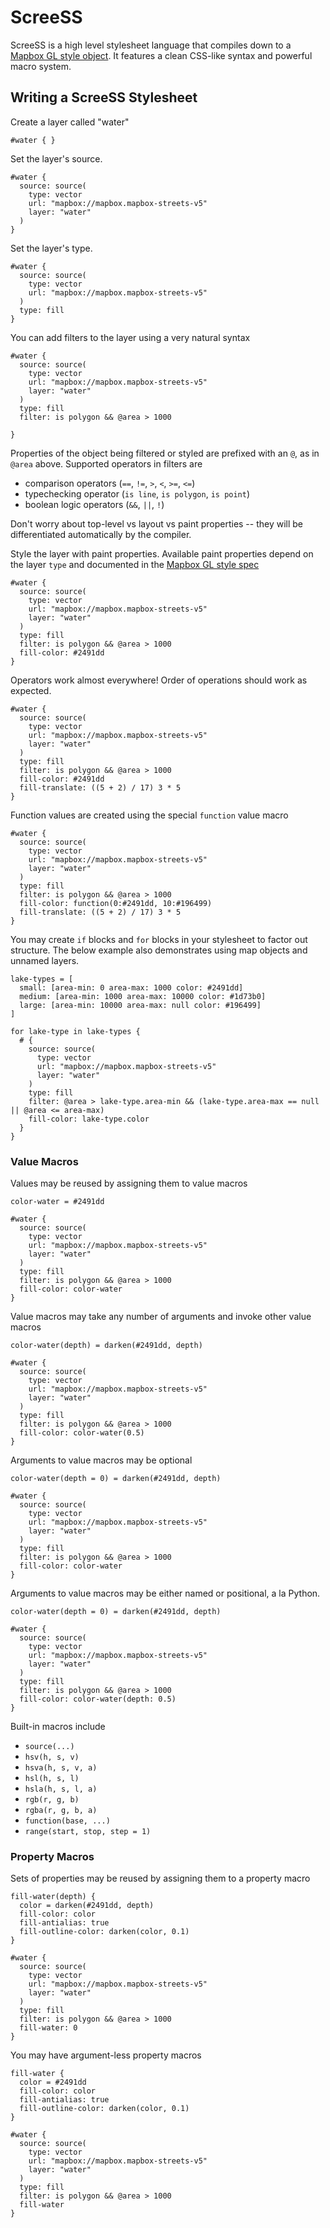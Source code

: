 # ScreeSS

ScreeSS is a high level stylesheet language that compiles down to a [Mapbox GL style object](https://www.mapbox.com/mapbox-gl-style-spec/). It features a clean CSS-like syntax and powerful macro system.

## Writing a ScreeSS Stylesheet

Create a layer called "water"
```
#water { }
```

Set the layer's source.
```
#water {
  source: source(
    type: vector
    url: "mapbox://mapbox.mapbox-streets-v5"
    layer: "water"
  )
}
```

Set the layer's type.

```
#water {
  source: source(
    type: vector
    url: "mapbox://mapbox.mapbox-streets-v5"
  )
  type: fill
}
```

You can add filters to the layer using a very natural syntax 

```
#water {
  source: source(
    type: vector
    url: "mapbox://mapbox.mapbox-streets-v5"
    layer: "water"
  )
  type: fill
  filter: is polygon && @area > 1000

}
```

Properties of the object being filtered or styled are prefixed with an `@`, as in `@area` above. Supported operators in filters are

 - comparison operators (`==`, `!=`, `>`, `<`, `>=`, `<=`)
 - typechecking operator (`is line`, `is polygon`, `is point`)
 - boolean logic operators (`&&`, `||`, `!`)

Don't worry about top-level vs layout vs paint properties -- they will be differentiated automatically by the compiler.

Style the layer with paint properties. Available paint properties depend on the layer `type` and documented in the [Mapbox GL style spec](https://www.mapbox.com/mapbox-gl-style-spec/)

```
#water {
  source: source(
    type: vector
    url: "mapbox://mapbox.mapbox-streets-v5"
    layer: "water"
  )
  type: fill
  filter: is polygon && @area > 1000
  fill-color: #2491dd
}
```

Operators work almost everywhere! Order of operations should work as expected.

```
#water {
  source: source(
    type: vector
    url: "mapbox://mapbox.mapbox-streets-v5"
    layer: "water"
  )
  type: fill
  filter: is polygon && @area > 1000
  fill-color: #2491dd
  fill-translate: ((5 + 2) / 17) 3 * 5
}
```

Function values are created using the special `function` value macro

```
#water {
  source: source(
    type: vector
    url: "mapbox://mapbox.mapbox-streets-v5"
    layer: "water"
  )
  type: fill
  filter: is polygon && @area > 1000
  fill-color: function(0:#2491dd, 10:#196499)
  fill-translate: ((5 + 2) / 17) 3 * 5
}
```

You may create `if` blocks and `for` blocks in your stylesheet to factor out structure. The below example also demonstrates using map objects and unnamed layers. 

```
lake-types = [
  small: [area-min: 0 area-max: 1000 color: #2491dd]
  medium: [area-min: 1000 area-max: 10000 color: #1d73b0]
  large: [area-min: 10000 area-max: null color: #196499]
]

for lake-type in lake-types {
  # {
    source: source(
      type: vector
      url: "mapbox://mapbox.mapbox-streets-v5"
      layer: "water"
    )
    type: fill
    filter: @area > lake-type.area-min && (lake-type.area-max == null || @area <= area-max)
    fill-color: lake-type.color
  }
}
```

### Value Macros

Values may be reused by assigning them to value macros

```
color-water = #2491dd

#water {
  source: source(
    type: vector
    url: "mapbox://mapbox.mapbox-streets-v5"
    layer: "water"
  )
  type: fill
  filter: is polygon && @area > 1000
  fill-color: color-water
}
```

Value macros may take any number of arguments and invoke other value macros

```
color-water(depth) = darken(#2491dd, depth)

#water {
  source: source(
    type: vector
    url: "mapbox://mapbox.mapbox-streets-v5"
    layer: "water"
  )
  type: fill
  filter: is polygon && @area > 1000
  fill-color: color-water(0.5)
}
```

Arguments to value macros may be optional

```
color-water(depth = 0) = darken(#2491dd, depth)

#water {
  source: source(
    type: vector
    url: "mapbox://mapbox.mapbox-streets-v5"
    layer: "water"
  )
  type: fill
  filter: is polygon && @area > 1000
  fill-color: color-water
}
```

Arguments to value macros may be either named or positional, a la Python.

```
color-water(depth = 0) = darken(#2491dd, depth)

#water {
  source: source(
    type: vector
    url: "mapbox://mapbox.mapbox-streets-v5"
    layer: "water"
  )
  type: fill
  filter: is polygon && @area > 1000
  fill-color: color-water(depth: 0.5)
}
```

Built-in macros include

 - `source(...)`
 - `hsv(h, s, v)`
 - `hsva(h, s, v, a)`
 - `hsl(h, s, l)`
 - `hsla(h, s, l, a)`
 - `rgb(r, g, b)`
 - `rgba(r, g, b, a)`
 - `function(base, ...)`
 - `range(start, stop, step = 1)`

### Property Macros

Sets of properties may be reused by assigning them to a property macro
```
fill-water(depth) {
  color = darken(#2491dd, depth)
  fill-color: color
  fill-antialias: true
  fill-outline-color: darken(color, 0.1)
}

#water {
  source: source(
    type: vector
    url: "mapbox://mapbox.mapbox-streets-v5"
    layer: "water"
  )
  type: fill
  filter: is polygon && @area > 1000
  fill-water: 0
}
```

You may have argument-less property macros
```
fill-water {
  color = #2491dd
  fill-color: color
  fill-antialias: true
  fill-outline-color: darken(color, 0.1)
}

#water {
  source: source(
    type: vector
    url: "mapbox://mapbox.mapbox-streets-v5"
    layer: "water"
  )
  type: fill
  filter: is polygon && @area > 1000
  fill-water
}
```

